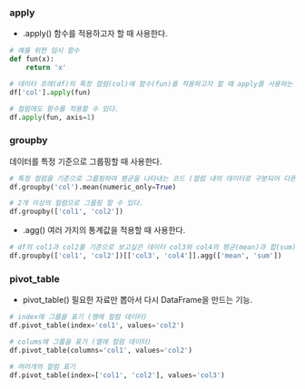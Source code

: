 ### apply
- .apply()
함수를 적용하고자 할 때 사용한다.
```python
# 예를 위한 임시 함수
def fun(x):
    return 'x'

# 데이터 프레(df)의 특정 컬럼(col)에 함수(fun)를 적용하고자 할 때 apply를 사용하는 코드이다.
df['col'].apply(fun)

# 컬럼에도 함수를 적용할 수 있다.
df.apply(fun, axis=1)
```

### groupby
데이터를 특정 기준으로 그룹핑할 때 사용한다. 
```python
# 특정 컬럼을 기준으로 그룹핑하여 평균을 나타내는 코드 (컬럼 내의 데이터로 구분되어 다른 컬럼 들의 값을 보여준다.)
df.groupby('col').mean(numeric_only=True)

# 2개 이상의 컬럼으로 그룹핑 할 수 있다.
df.groupby(['col1', 'col2'])
```

- .agg()
여러 가지의 통계값을 적용할 때 사용한다.
```python
# df의 col1과 col2를 기준으로 보고싶은 데이터 col3와 col4의 평균(mean)과 합(sum)을 구하는 코드
df.groupby(['col1', 'col2'])[['col3', 'col4']].agg(['mean', 'sum'])
```

### pivot_table

- pivot_table()
필요한 자료만 뽑아서 다시 DataFrame을 만드는 기능.
```python
# index에 그룹을 표기 (행에 컬럼 데이터)
df.pivot_table(index='col1', values='col2')

# colums에 그룹을 표기 (열에 컬럼 데이터)
df.pivot_table(columns='col1', values='col2')

# 여러개의 컬럼 표기
df.pivot_table(index=['col1', 'col2'], values='col3')




```




